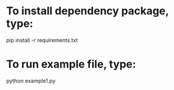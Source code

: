 # To install dependency package, type:
pip install -r requirements.txt
# To run example file, type:
python example1.py